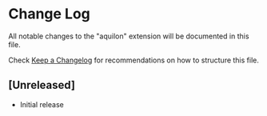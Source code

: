 # Change Log

All notable changes to the "aquilon" extension will be documented in this file.

Check [Keep a Changelog](http://keepachangelog.com/) for recommendations on how to structure this file.

## [Unreleased]

- Initial release